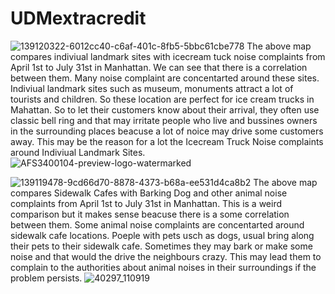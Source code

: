 # UDMextracredit
![139120322-6012cc40-c6af-401c-8fb5-5bbc61cbe778](https://user-images.githubusercontent.com/70838225/145125323-e1fe3337-a2b2-4a88-91d8-f450156241c6.png)
The above map compares indiviual landmark sites with icecream tuck noise complaints from April 1st to July 31st in Manhattan. We can see that there is a correlation between them. Many noise complaint are concentarted around these sites. Indiviual landmark sites such as museum, monuments attract a lot of tourists and children. So these location are perfect for ice cream trucks in Mahattan. So to let their customers know about their arrival, they often use classic bell ring and that may irritate people who live and bussines owners in the surrounding places beacuse a lot of noice may drive some customers away. This may be the reason for a lot the Icecream Truck Noise complaints around Indiviual Landmark Sites.
![AFS3400104-preview-logo-watermarked](https://user-images.githubusercontent.com/70838225/145145041-bd2900f1-0d0a-45dc-a43b-5fc8b6d914a6.jpeg)




![139119478-9cd66d70-8878-4373-b68a-ee531d4ca8b2](https://user-images.githubusercontent.com/70838225/145125327-320dd5f1-f999-49ff-8f7b-52112c161381.png)
The above map compares Sidewalk Cafes with Barking Dog and other animal noise complaints from April 1st to July 31st in Manhattan. This is a weird comparison but it makes sense beacuse there is a some correlation between them. Some animal noise complaints are concentarted around sidewalk cafe locations. Poeple with pets usch as dogs, usual bring along their pets to their sidewalk cafe. Sometimes they may bark or make some noise and that would the drive the neighbours crazy. This may lead them to complain to the authorities about animal noises in their surroundings if the problem persists.
![40297_110919](https://user-images.githubusercontent.com/70838225/145145332-e194c601-d493-4434-96a4-62cd3595402c.jpeg)

